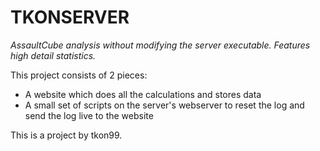 # TKONSERVER
*AssaultCube analysis without modifying the server executable. Features high detail statistics.*

This project consists of 2 pieces:
- A website which does all the calculations and stores data
- A small set of scripts on the server's webserver to reset the log and send the log live to the website

This is a project by tkon99.